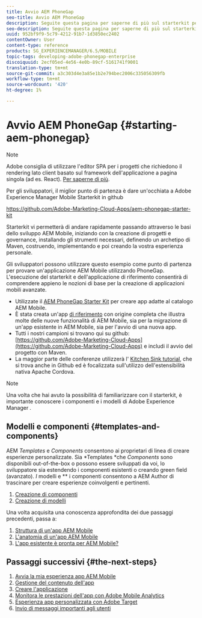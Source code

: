 ```yaml
---
title: Avvio AEM PhoneGap
seo-title: Avvio AEM PhoneGap
description: Seguite questa pagina per saperne di più sul starterkit per sviluppatori.
seo-description: Seguite questa pagina per saperne di più sul starterkit per sviluppatori.
uuid: 952bf9f9-5c79-4212-91b7-1d3850ec2402
contentOwner: User
content-type: reference
products: SG_EXPERIENCEMANAGER/6.5/MOBILE
topic-tags: developing-adobe-phonegap-enterprise
discoiquuid: 2ecf05ed-4e56-4e0b-89cf-5161741f9001
translation-type: tm+mt
source-git-commit: a3c303d4e3a85e1b2e794bec2006c335056309fb
workflow-type: tm+mt
source-wordcount: '420'
ht-degree: 1%

---
```



# Avvio AEM PhoneGap {#starting-aem-phonegap}

>[!NOTE]
>
> Adobe consiglia di utilizzare l&#39;editor SPA per i progetti che richiedono il rendering lato client basato sul framework dell&#39;applicazione a pagina singola (ad es. React). [Per saperne di più](/help/sites-developing/spa-overview.md).

Per gli sviluppatori, il miglior punto di partenza è dare un&#39;occhiata a Adobe Experience Manager Mobile Starterkit in github

https://github.com/Adobe-Marketing-Cloud-Apps/aem-phonegap-starter-kit

Starterkit vi permetterà di andare rapidamente passando attraverso le basi dello sviluppo  AEM Mobile, iniziando con la creazione di progetti e governance, installando gli strumenti necessari, definendo un archetipo di Maven, costruendo, implementando e poi creando la vostra esperienza personale.

Gli sviluppatori possono utilizzare questo esempio come punto di partenza per provare un&#39;applicazione AEM Mobile  utilizzando PhoneGap. L&#39;esecuzione del starterkit e dell&#39;applicazione di riferimento consentirà di comprendere appieno le nozioni di base per la creazione di applicazioni mobili avanzate.

* Utilizzate il [AEM PhoneGap Starter Kit](https://github.com/Adobe-Marketing-Cloud-Apps/aem-phonegap-starter-kit) per creare app adatte al  catalogo AEM Mobile.
* È stata creata un&#39;app [di riferimento](https://github.com/Adobe-Marketing-Cloud-Apps/aem-mobile-hybrid-reference) con origine completa che illustra molte delle nuove funzionalità di  AEM Mobile, sia per la migrazione di un&#39;app esistente in  AEM Mobile, sia per l&#39;avvio di una nuova app.
* Tutti i nostri campioni si trovano qui su github: [https://github.com/Adobe-Marketing-Cloud-Apps](https://github.com/Adobe-Marketing-Cloud-Apps) e includi il avvio del progetto con Maven.
* La maggior parte delle conferenze utilizzerà l&#39; [Kitchen Sink tutorial](https://github.com/blefebvre/aem-phonegap-kitchen-sink), che si trova anche in Github ed è focalizzata sull&#39;utilizzo dell&#39;estensibilità nativa Apache Cordova.

>[!NOTE]
>
>Una volta che hai avuto la possibilità di familiarizzare con il starterkit, è importante conoscere i componenti e i modelli di Adobe Experience Manager *.*

## Modelli e componenti {#templates-and-components}

AEM *Templates* e *Components* consentono ai proprietari di linea di creare esperienze personalizzate. Sia *Templates *che *Components* sono disponibili out-of-the-box o possono essere sviluppati da voi, lo sviluppatore sia estendendo i componenti esistenti o creando green field (avanzato). *I* modelli e  ** i componenti consentono a AEM Author di trascinare per creare esperienze coinvolgenti e pertinenti.

1. [Creazione di componenti](/help/sites-developing/components.md)
1. [Creazione di modelli](/help/sites-developing/templates.md)

Una volta acquisita una conoscenza approfondita dei due passaggi precedenti, passa a:

1. [Struttura di un&#39;app AEM Mobile ](/help/mobile/phonegap-structure-an-app.md)
1. [L&#39;anatomia di un&#39;app AEM Mobile ](/help/mobile/phonegap-apps-arch.md)
1. [L&#39;app esistente è pronta per  AEM Mobile?](/help/mobile/phonegap-adding-content-to-imported-app.md)

## Passaggi successivi {#the-next-steps}

1. [Avvia la mia esperienza  app AEM Mobile](/help/mobile/starting-aem-phonegap-app.md)
1. [Gestione del contenuto dell&#39;app](/help/mobile/phonegap-manage-app-content.md)
1. [Creare l&#39;applicazione](/help/mobile/building-app-mobile-phonegap.md)
1. [Monitora le prestazioni dell&#39;app con  Adobe Mobile Analytics](/help/mobile/phonegap-intro-to-app-analytics.md)
1. [Esperienza app personalizzata con  Adobe Target](/help/mobile/phonegap-aem-mobile-content-personalization.md)
1. [Invio di messaggi importanti agli utenti](/help/mobile/phonegap-push-notifications.md)

